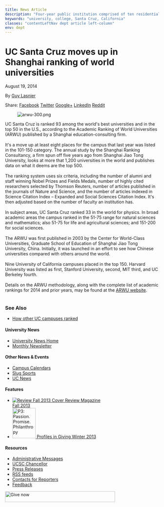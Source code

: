 ```yaml
---
title: News Article
description: "Four-year public institution comprised of ten residential college communities nestled in the redwood forests and meadows overlooking central California's Monterey Bay."
keywords: "university, college, Santa Cruz, California"
classes: "contentLeftNav dept article left-column"
env: dept
---
```



<h1 id="title">UC Santa Cruz moves up in Shanghai ranking of world universities </h1>

<div class="article-meta">
<p class="date">August 19, 2014</p><p class="vcard">
By <a class="email fn" href="mailto:lasnier@ucsc.edu">Guy Lasnier</a></p>
<p class="social-sharing">
<span>Share:</span> 
<a class="icon icon-facebook--inverted" href="http://facebook.com">Facebook</a>
<a class="icon icon-twitter--inverted" href="http://twitter.com">Twitter</a>
<a class="icon icon-google-plus--inverted" href="http://google.com">Google+</a>
<a class="icon icon-linkedin--inverted" href="http://linkedin.com">LinkedIn</a>
<a class="icon icon-reddit--inverted" href="http://google.com">Reddit</a>  
</p>
</div>

<div class="contentBox">


<figure class="article-image width-medium"><img alt="arwu-300.png" src="http://news.ucsc.edu/2014/08/images/arwu-300.png?t=0"></figure>

<div class="article-body">
<p>UC Santa Cruz is ranked 93 among the world's best universities and in the top 50 in the U.S., according to the Academic Ranking of World Universities (ARWU) published by a Shanghai education-consulting firm. &nbsp;<br><br>It's a move up at least eight places for the campus that last year was listed in the 101-150 category. The annual study by the Shanghai Ranking Consultancy, a firm spun off five years ago from Shanghai Jiao Tong University, looks at more that 1,200 universities in the world and publishes data on what it deems are the top 500.<br><br>The ranking system uses six criteria, including the number of alumni and staff winning Nobel Prizes and Fields Medals, number of highly cited researchers selected by Thomson Reuters, number of articles published in the journals of Nature and Science, and the number of articles indexed in Science Citation Index – Expanded and Social Sciences Citation Index. It's then adjusted based on the number of faculty an institution has. <br><br>In subject areas, UC Santa Cruz ranked 33 in the world for physics. In broad academic areas the campus ranked in the 51-75 range for natural sciences and mathematics; also 51-75 for life and agricultural sciences; and 151-200 for social sciences. <br><br>The ARWU was first published in 2003 by the Center for World-Class Universities, Graduate School of Education of Shanghai Jiao Tong University, China. Initially, it was launched in an effort to see how Chinese universities compared with others around the world. <br><br>Nine University of California campuses placed in the top 150. Harvard University was listed as first, Stanford University, second, MIT third, and UC Berkeley fourth. <br><br>Details on the ARWU methodology, along with the complete list of academic rankings for 2014 and prior years, may be found at the <a href="http://www.shanghairanking.com/">ARWU website</a>.<br><br></p>

</div>
</div>

<div class="row">
<h3>See <span>Also</span></h3>
<div id="seeAlso"><ul><li><a href="http://www.universityofcalifornia.edu/news/9-uc-campuses-ranked-among-world’s-best-universities">How other UC campuses ranked</a></li></ul>
</div>
</div>

<!-- COLUMN -->

<div>
<h4>University News</h4>
<ul>
<li><a href="http://news.ucsc.edu">University News Home</a></li>
<li><a href="http://www.ucsc.edu/news_events/newsletter/">Monthly Newsletter</a></li>
</ul>
<h4>Other News &amp; Events</h4>
<ul>
<li><a href="http://www.ucsc.edu/tools/calendars.html">Campus Calendars</a></li>
<li><a href="http://www.goslugs.com/" title="GoSlugs.com">Slug Sports</a></li>
<li><a href="http://www.universityofcalifornia.edu/news/">UC News</a></li>
</ul>
<h4>Features</h4>
<ul>
<li class="imgLink"><a href="http://review.ucsc.edu/"><span class="floatLeftImg"><img alt="Review Fall 2013 Cover" src="http://www1.ucsc.edu/news_events/review/fall13/cover-thumb.jpg"></span> <span class="floatLeftText">Review Magazine<br> Fall 2013</span></a>

  <div class="clear-both"></div>
</li>
<li class="imgLink"><a href="http://giving.ucsc.edu/reports/2012-13/index.php"><span class="floatLeftImg"><img alt="P3: Passion. Promise. Philanthropy" class="floatLeftImg" height="99" src="http://foundation.ucsc.edu/images/report_thumbnail.gif" width="76"></span> <span class="floatLeftText">Profiles in Giving Winter 2013</span></a>
  <div class="clear-both"></div>
</li>
</ul>
<h4>Resources</h4>
<ul>
<li><a href="http://messages.ucsc.edu/" title="Administrative Messages">Administrative Messages</a></li>
<li><a href="http://chancellor.ucsc.edu/" title="UCSC Chancellor">UCSC Chancellor</a></li>
<li><a href="http://press.ucsc.edu/" title="Press Releases">Press Releases</a></li>
<li><a href="http://news.ucsc.edu/rss/">RSS feeds</a></li>
<li><a href="http://news.ucsc.edu/contacts-for-reporters.html">Contacts for Reporters</a></li>
<li><a href="mailto:pio@ucsc.edu">Feedback</a></li>
</ul>
<p class="give-button"><a href="https://secure.imodules.com/s/1069/index-2-column.aspx?sid=1069&amp;gid=1&amp;pgid=761&amp;cid=1722"><img alt="Give now" height="35" src="http://www.ucsc.edu/images/interface/give-now-both.png" width="360"></a></p>
</div>
